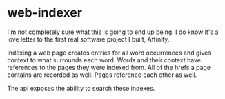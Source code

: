 # web-indexer

I'm not completely sure what this is going to end up being. I do know it's a love letter to the first real software project I built, Affinity.

Indexing a web page creates entries for all word occurrences and gives context to what surrounds each word. Words and their context have references to the pages they were indexed from. All of the hrefs a page contains are recorded as well. Pages reference each other as well.

The api exposes the ability to search these indexes.
